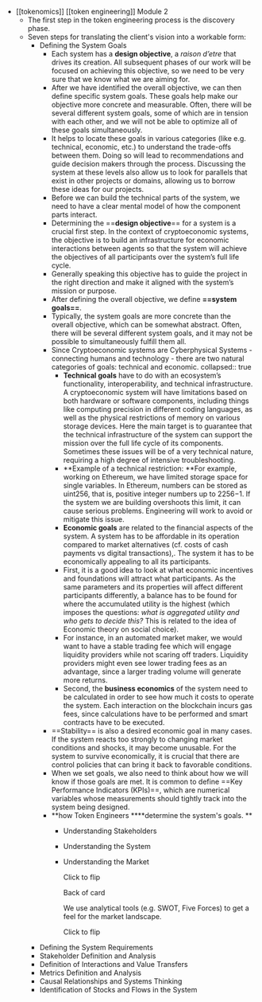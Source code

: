 - [[tokenomics]] [[token engineering]] Module 2
	- The first step in the token engineering process is the discovery phase.
	- Seven steps for translating the client's vision into a workable form:
		- Defining the System Goals
			- Each system has a **design objective**, a *raison d’etre* that drives its creation. All subsequent phases of our work will be focused on achieving this objective, so we need to be very sure that we know what we are aiming for.
			- After we have identified the overall objective, we can then define specific system goals. These goals help make our objective more concrete and measurable. Often, there will be several different system goals, some of which are in tension with each other, and we will not be able to optimize all of these goals simultaneously.
			- It helps to locate these goals in various categories (like e.g. technical, economic, etc.) to understand the trade-offs between them. Doing so will lead to recommendations and guide decision makers through the process. Discussing the system at these levels also allow us to look for parallels that exist in other projects or domains, allowing us to borrow these ideas for our projects.
			- Before we can build the technical parts of the system, we need to have a clear mental model of how the component parts interact.
			- Determining the ==**design objective**== for a system is a crucial first step. In the context of cryptoeconomic systems, the objective is to build an infrastructure for economic interactions between agents so that the system will achieve the objectives of all participants over the system’s full life cycle.
			- Generally speaking this objective has to guide the project in the right direction and make it aligned with the system’s mission or purpose.
			- After defining the overall objective, we define **==system goals==**.
			- Typically, the system goals are more concrete than the overall objective, which can be somewhat abstract. Often, there will be several different system goals, and it may not be possible to simultaneously fulfill them all.
			- Since Cryptoeconomic systems are Cyberphysical Systems - connecting humans and technology - there are two natural categories of goals: technical and economic.
			  collapsed:: true
				- **Technical goals** have to do with an ecosystem’s functionality, interoperability, and technical infrastructure. A cryptoeconomic system will have limitations based on both hardware or software components, including things like computing precision in different coding languages, as well as the physical restrictions of memory on various storage devices. Here the main target is to guarantee that the technical infrastructure of the system can support the mission over the full life cycle of its components. Sometimes these issues will be of a very technical nature, requiring a high degree of intensive troubleshooting.
				- **Example of a technical restriction: **For example, working on Ethereum, we have limited storage space for single variables. In Ethereum, numbers can be stored as uint256, that is, positive integer numbers up to 2256−1. If the system we are building overshoots this limit, it can cause serious problems. Engineering will work to avoid or mitigate this issue.
				- **Economic goals** are related to the financial aspects of the system. A system has to be affordable in its operation compared to market alternatives (cf. costs of cash payments vs digital transactions),. The system it has to be economically appealing to all its participants.
				- First, it is a good idea to look at what economic incentives and foundations will attract what participants. As the same parameters and its properties will affect different participants differently, a balance has to be found for where the accumulated utility is the highest (which imposes the questions: *what is aggregated utility and who gets to decide this?* This is related to the idea of Economic theory on social choice).
				- For instance, in an automated market maker, we would want to have a stable trading fee which will engage liquidity providers while not scaring off traders. Liquidity providers might even see lower trading fees as an advantage, since a larger trading volume will generate more returns.
				- Second, the **business economics** of the system need to be calculated in order to see how much it costs to operate the system. Each interaction on the blockchain incurs gas fees, since calculations have to be performed and smart contracts have to be executed.
			- ==Stability== is also a desired economic goal in many cases. If the system reacts too strongly to changing market conditions and shocks, it may become unusable. For the system to survive economically, it is crucial that there are control policies that can bring it back to favorable conditions.
			- When we set goals, we also need to think about how we will know if those goals are met. It is common to define ==Key Performance Indicators (KPIs)==, which are numerical variables whose measurements should tightly track into the system being designed.
			- **how Token Engineers ****determine the system's goals. **
				- Understanding Stakeholders
				- Understanding the System
				- Understanding the Market
				  
				  Click to flip
				  
				  Back of card
				  
				  We use analytical tools (e.g. SWOT, Five Forces) to get a feel for the market landscape. 
				  
				  Click to flip
		- Defining the System Requirements
		- Stakeholder Definition and Analysis
		- Definition of Interactions and Value Transfers
		- Metrics Definition and Analysis
		- Causal Relationships and Systems Thinking
		- Identification of Stocks and Flows in the System